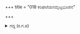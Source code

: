 +++
title = "018 ಕರಿಘಟೆಯನಮ್ಬಟ್ಟಭೂಪನ"

+++

<details><summary>ಗದ್ಯ (ಕ.ಗ.ಪ) </summary>

18. ಆನೆ ಸಮೂಹವನ್ನು, ಅಂಬಟ್ಟ ಭೂಪನ ಶಿರವನ್ನು ಬಾಣಪ್ರಯೋಗಿಸಿ ಕತ್ತರಿಸಿದನು. ಪಾರಸಿಕರ ಕೋಟಿ ಸಂಖ್ಯೆಯ ತುರಗದಳ ಮೇಲೆ ಬೀಳಲು ಅವನ್ನು ನಾಶಮಾಡಿದನು. ಪ್ರಖ್ಯಾತರಾದ,   ತಮ್ಮ ಒಡೆಯರ ಹಣವನ್ನು ತಿಂದು ಕೊಬ್ಬಿದ, ದೊಡ್ಡ ಹೊಟ್ಟೆಯ ರಾವುತರು  ಆಕ್ರಮಣ ಮಾಡಲು ಅವರನ್ನು ನಿಮಿಷ ಮಾತ್ರದಲ್ಲಿ ನೆಲಕ್ಕೆ ಬೀಳಿಸಿದನು.
</details>
